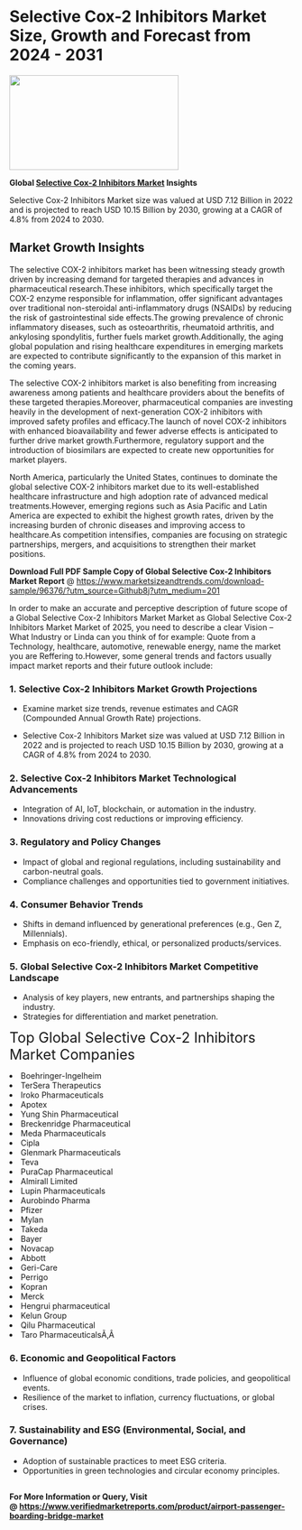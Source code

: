 <H1>Selective Cox-2 Inhibitors Market Size, Growth and Forecast from 2024 - 2031</H1><img class="aligncenter size-medium wp-image-584254" src="https://thirdeyenews.in/wp-content/uploads/2024/09/Global-Market-Research-300x168.jpeg" alt="" width="300" height="168" /><p><strong>Global&nbsp;<a href="https://www.marketsizeandtrends.com/download-sample/96376/?utm_source=Github8j?utm_medium=201">Selective Cox-2 Inhibitors Market</a> Insights</strong></p><p>Selective Cox-2 Inhibitors Market size was valued at USD 7.12 Billion in 2022 and is projected to reach USD 10.15 Billion by 2030, growing at a CAGR of 4.8% from 2024 to 2030.</p><p><h2>Market Growth Insights</h2> <p>The selective COX-2 inhibitors market has been witnessing steady growth driven by increasing demand for targeted therapies and advances in pharmaceutical research.These inhibitors, which specifically target the COX-2 enzyme responsible for inflammation, offer significant advantages over traditional non-steroidal anti-inflammatory drugs (NSAIDs) by reducing the risk of gastrointestinal side effects.The growing prevalence of chronic inflammatory diseases, such as osteoarthritis, rheumatoid arthritis, and ankylosing spondylitis, further fuels market growth.Additionally, the aging global population and rising healthcare expenditures in emerging markets are expected to contribute significantly to the expansion of this market in the coming years.</p> <p>The selective COX-2 inhibitors market is also benefiting from increasing awareness among patients and healthcare providers about the benefits of these targeted therapies.Moreover, pharmaceutical companies are investing heavily in the development of next-generation COX-2 inhibitors with improved safety profiles and efficacy.The launch of novel COX-2 inhibitors with enhanced bioavailability and fewer adverse effects is anticipated to further drive market growth.Furthermore, regulatory support and the introduction of biosimilars are expected to create new opportunities for market players.</p> <p>North America, particularly the United States, continues to dominate the global selective COX-2 inhibitors market due to its well-established healthcare infrastructure and high adoption rate of advanced medical treatments.However, emerging regions such as Asia Pacific and Latin America are expected to exhibit the highest growth rates, driven by the increasing burden of chronic diseases and improving access to healthcare.As competition intensifies, companies are focusing on strategic partnerships, mergers, and acquisitions to strengthen their market positions.</p> <p><span class=""><strong>Download Full PDF Sample Copy of Global Selective Cox-2 Inhibitors Market Report</strong> @ <a href="https://www.marketsizeandtrends.com/download-sample/96376/?utm_source=Github8j?utm_medium=201" target="_blank">https://www.marketsizeandtrends.com/download-sample/96376/?utm_source=Github8j?utm_medium=201</a></span></p><p>In order to make an accurate and perceptive description of future scope of a Global&nbsp;Selective Cox-2 Inhibitors Market Market as Global&nbsp;Selective Cox-2 Inhibitors Market Market of 2025, you need to describe a clear Vision &ndash; What Industry or Linda can you think of for example: Quote from a Technology, healthcare, automotive, renewable energy, name the market you are Reffering to.However, some general trends and factors usually impact market reports and their future outlook include:</p><h3>1.&nbsp;<strong>Selective Cox-2 Inhibitors Market Growth Projections</strong></h3><ul><li>Examine market size trends, revenue estimates and CAGR (Compounded Annual Growth Rate) projections.</li><li><p>Selective Cox-2 Inhibitors Market size was valued at USD 7.12 Billion in 2022 and is projected to reach USD 10.15 Billion by 2030, growing at a CAGR of 4.8% from 2024 to 2030.</p></li></ul><h3>2.&nbsp;<strong>Selective Cox-2 Inhibitors Market Technological Advancements</strong></h3><ul><li>Integration of AI, IoT, blockchain, or automation in the industry.</li><li>Innovations driving cost reductions or improving efficiency.</li></ul><h3>3.&nbsp;<strong>Regulatory and Policy Changes</strong></h3><ul><li>Impact of global and regional regulations, including sustainability and carbon-neutral goals.</li><li>Compliance challenges and opportunities tied to government initiatives.</li></ul><h3>4.&nbsp;<strong>Consumer Behavior Trends</strong></h3><ul><li>Shifts in demand influenced by generational preferences (e.g., Gen Z, Millennials).</li><li>Emphasis on eco-friendly, ethical, or personalized products/services.</li></ul><h3>5.&nbsp;<strong>Global Selective Cox-2 Inhibitors Market Competitive Landscape</strong></h3><ul><li>Analysis of key players, new entrants, and partnerships shaping the industry.</li><li>Strategies for differentiation and market penetration.</li></ul><p data-pm-slice="1 1 []"><span style="color: inherit; font-family: inherit; font-size: 25px;">Top Global Selective Cox-2 Inhibitors Market Companies</span></p><div class="" data-test-id=""><p><li>Boehringer-Ingelheim</li><li> TerSera Therapeutics</li><li> Iroko Pharmaceuticals</li><li> Apotex</li><li> Yung Shin Pharmaceutical</li><li> Breckenridge Pharmaceutical</li><li> Meda Pharmaceuticals</li><li> Cipla</li><li> Glenmark Pharmaceuticals</li><li> Teva</li><li> PuraCap Pharmaceutical</li><li> Almirall Limited</li><li> Lupin Pharmaceuticals</li><li> Aurobindo Pharma</li><li> Pfizer</li><li> Mylan</li><li> Takeda</li><li> Bayer</li><li> Novacap</li><li> Abbott</li><li> Geri-Care</li><li> Perrigo</li><li> Kopran</li><li> Merck</li><li> Hengrui pharmaceutical</li><li> Kelun Group</li><li> Qilu Pharmaceutical</li><li> Taro PharmaceuticalsÃ‚Â </li></p></div><h3>6.&nbsp;<strong>Economic and Geopolitical Factors</strong></h3><ul><li>Influence of global economic conditions, trade policies, and geopolitical events.</li><li>Resilience of the market to inflation, currency fluctuations, or global crises.</li></ul><h3>7.&nbsp;<strong>Sustainability and ESG (Environmental, Social, and Governance)</strong></h3><ul><li>Adoption of sustainable practices to meet ESG criteria.</li><li>Opportunities in green technologies and circular economy principles.</li></ul><h2><strong style="font-size: 14px;">For More Information or Query, Visit @&nbsp;</strong><a style="background-color: #ffffff; font-size: 14px;" href="https://www.marketsizeandtrends.com/report/selective-cox-2-inhibitors-market/" target="_blank">https://www.verifiedmarketreports.com/product/airport-passenger-boarding-bridge-market</a></h2>